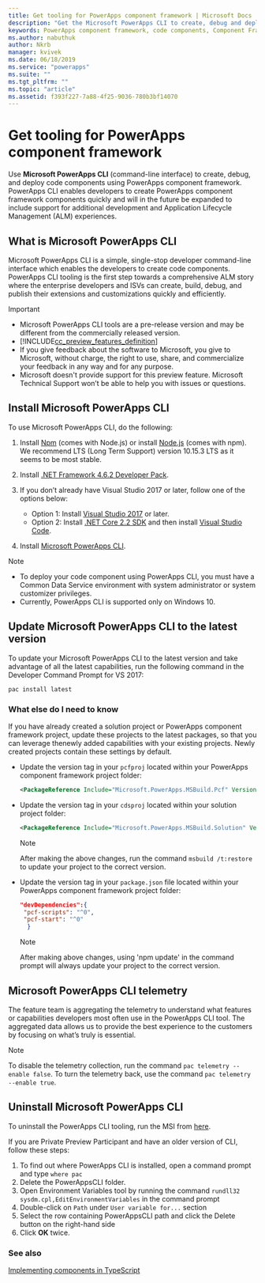 ```yaml
---
title: Get tooling for PowerApps component framework | Microsoft Docs
description: "Get the Microsoft PowerApps CLI to create, debug and deploy code components using PowerApps component framework."
keywords: PowerApps component framework, code components, Component Framework
ms.author: nabuthuk
author: Nkrb
manager: kvivek
ms.date: 06/18/2019
ms.service: "powerapps"
ms.suite: ""
ms.tgt_pltfrm: ""
ms.topic: "article"
ms.assetid: f393f227-7a88-4f25-9036-780b3bf14070
---
```


# Get tooling for PowerApps component framework

Use **Microsoft PowerApps CLI** (command-line interface) to create, debug, and deploy code components using PowerApps component framework. PowerApps CLI enables developers to create PowerApps component framework components quickly and will in the future be expanded to include support for additional development and Application Lifecycle Management (ALM) experiences. 

## What is Microsoft PowerApps CLI 

Microsoft PowerApps CLI is a simple, single-stop developer command-line interface which enables the developers to create code components. PowerApps CLI tooling is the first step towards a comprehensive ALM story where the enterprise developers and ISVs can create, build, debug, and publish their extensions and customizations quickly and efficiently.  

> [!IMPORTANT]
> - Microsoft PowerApps CLI tools are a pre-release version and may be different from the commercially released version.
> - [!INCLUDE[cc_preview_features_definition](../../includes/cc-preview-features-definition.md)] 
> - If you give feedback about the software to Microsoft, you give to Microsoft, without charge, the right to use, share, and commercialize your feedback in any way and for any purpose. 
> - Microsoft doesn't provide support for this preview feature. Microsoft Technical Support won’t be able to help you with issues or questions.

## Install Microsoft PowerApps CLI

To use Microsoft PowerApps CLI, do the following:

1. Install [Npm](https://www.npmjs.com/get-npm) (comes with Node.js) or install [Node.js](https://nodejs.org/en/) (comes with npm). We recommend LTS (Long Term Support) version 10.15.3 LTS as it seems to be most stable.

1. Install [.NET Framework 4.6.2 Developer Pack](https://dotnet.microsoft.com/download/dotnet-framework/net462). 

1. If you don’t already have Visual Studio 2017 or later, follow one of the options below:
   - Option 1: Install [Visual Studio 2017](https://docs.microsoft.com/visualstudio/install/install-visual-studio?view=vs-2017) or later.
   - Option 2: Install [.NET Core 2.2 SDK](https://dotnet.microsoft.com/download/dotnet-core/2.2) and then install [Visual Studio Code](https://code.visualstudio.com/Download).

1. Install [Microsoft PowerApps CLI](https://aka.ms/PowerAppsCLI).


> [!NOTE]
> - To deploy your code component using PowerApps CLI, you must have a Common Data Service environment with system administrator or system customizer privileges.
> - Currently, PowerApps CLI is supported only on Windows 10.

## Update Microsoft PowerApps CLI to the latest version

To update your Microsoft PowerApps CLI to the latest version and take advantage of all the latest capabilities, run the following command in the Developer Command Prompt for VS 2017:

```CLI
pac install latest
```

### What else do I need to know

If you have already created a solution project or PowerApps component framework project, update these projects to the latest packages, so that you can leverage thenewly added capabilities with your existing projects. Newly created projects contain these settings by default.

- Update the version tag in your `pcfproj` located within your PowerApps component framework project folder:

   ```XML
   <PackageReference Include="Microsoft.PowerApps.MSBuild.Pcf" Version="0.*"/>
   ```
- Update the version tag in your `cdsproj` located within your solution project folder:

   ```XML
   <PackageReference Include="Microsoft.PowerApps.MSBuild.Solution" Version="0.*"/>
   ```

    > [!NOTE] 
    > After making the above changes, run the command `msbuild /t:restore` to update your project to the correct version.


- Update the version tag in your `package.json` file located within your PowerApps component framework project folder:

  ```JSON
  "devDependencies":{
   "pcf-scripts": "^0",
   "pcf-start": "^0"
    }
  ```
   > [!NOTE]
   > After making above changes, using 'npm update' in the command prompt will always update your project to the correct version.

## Microsoft PowerApps CLI telemetry

The feature team is aggregating the telemetry to understand what features or capabilities developers most often use in the PowerApps CLI tool. The aggregated data allows us to provide the best experience to the customers by focusing on what’s truly is essential.

> [!NOTE]
> To disable the telemetry collection, run the command `pac telemetry --enable false`. To turn the telemetry back, use the command `pac telemetry --enable true`.

## Uninstall Microsoft PowerApps CLI

To uninstall the PowerApps CLI tooling, run the MSI from [here](https://aka.ms/PowerAppsCLI). 

If you are Private Preview Participant and have an older version of CLI, follow these steps:

1. To find out where PowerApps CLI is installed, open a command prompt and type `where pac`
1. Delete the PowerAppsCLI folder.
1. Open Environment Variables tool by running the command `rundll32 sysdm.cpl,EditEnvironmentVariables` in the command prompt
1. Double-click on `Path` under `User variable for...` section
1. Select the row containing PowerAppsCLI path and click the Delete button on the right-hand side
1. Click **OK** twice.

### See also

[Implementing components in TypeScript](implementing-controls-using-typescript.md)<br/>
